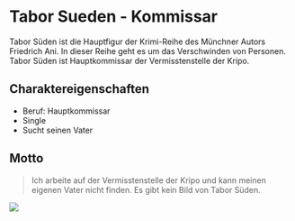 # Tabor Sueden - Kommissar
Tabor Süden ist die Hauptfigur der Krimi-Reihe des Münchner Autors Friedrich Ani. 
In dieser Reihe geht es um das Verschwinden von Personen. 
Tabor Süden ist Hauptkommissar der Vermisstenstelle der Kripo.
## Charaktereigenschaften
* Beruf: Hauptkommissar
* Single
* Sucht seinen Vater
## Motto
> Ich arbeite auf der Vermisstenstelle der Kripo und kann meinen eigenen Vater nicht finden.
Es gibt kein Bild von Tabor Süden.
<img src="https://cdn.pixabay.com/photo/2016/11/11/18/52/emotions-1817499_1280.png"/>